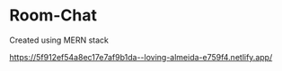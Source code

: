 # Room-Chat
Created using MERN stack

https://5f912ef54a8ec17e7af9b1da--loving-almeida-e759f4.netlify.app/
